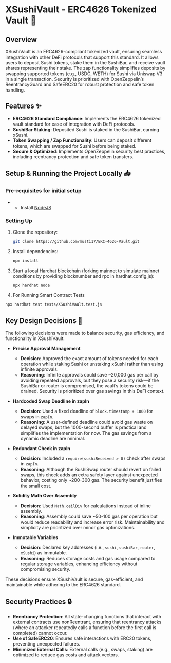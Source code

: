 # XSushiVault - ERC4626 Tokenized Vault 🏦

## Overview

XSushiVault is an ERC4626-compliant tokenized vault, ensuring seamless integration with other DeFi protocols that support this standard. It allows users to deposit Sushi tokens, stake them in the SushiBar, and receive vault shares representing their stake. The zap functionality simplifies deposits by swapping supported tokens (e.g., USDC, WETH) for Sushi via Uniswap V3 in a single transaction. Security is prioritized with OpenZeppelin’s ReentrancyGuard and SafeERC20 for robust protection and safe token handling.

## Features ✨

- **ERC4626 Standard Compliance**: Implements the ERC4626 tokenized vault standard for ease of integration with DeFi protocols.
- **SushiBar Staking**: Deposited Sushi is staked in the SushiBar, earning xSushi.
- **Token Swapping / Zap Functionality**: Users can deposit different tokens, which are swapped for Sushi before being staked.
- **Secure & Optimized**: Implements OpenZeppelin security best practices, including reentrancy protection and safe token transfers.

## Setup & Running the Project Locally 📥

### Pre-requisites for initial setup

- - Install [NodeJS](https://nodejs.org/en/)

### Setting Up

1. Clone the repository:
   ```sh
   git clone https://github.com/musti17/ERC-4626-Vault.git
   ```
2. Install dependencies:
   ```sh
   npm install
   ```
3. Start a local Hardhat blockchain (forking mainnet to simulate mainnet conditions by providing blocknumber and rpc in hardhat.config.js):

   ```sh
   npx hardhat node
   ```

4. For Running Smart Contract Tests

```sh
npx hardhat test tests/XSushiVault.test.js
```

## Key Design Decisions 🎯

The following decisions were made to balance security, gas efficiency, and functionality in XSushiVault:

- **Precise Approval Management**

  - **Decision**: Approved the exact amount of tokens needed for each operation while staking Sushi or unstaking xSushi rather than using infinite approvals.
  - **Reasoning**: Infinite approvals could save ~20,000 gas per call by avoiding repeated approvals, but they pose a security risk—if the SushiBar or router is compromised, the vault’s tokens could be drained. Security is prioritized over gas savings in this DeFi context.

- **Hardcoded Swap Deadline in zapIn**

  - **Decision**: Used a fixed deadline of `block.timestamp + 1000` for swaps in `zapIn`.
  - **Reasoning**: A user-defined deadline could avoid gas waste on delayed swaps, but the 1000-second buffer is practical and simplifies the implementation for now. The gas savings from a dynamic deadline are minimal.

- **Redundant Check in zapIn**

  - **Decision**: Included a `require(sushiReceived > 0)` check after swaps in `zapIn`.
  - **Reasoning**: Although the SushiSwap router should revert on failed swaps, this check adds an extra safety layer against unexpected behavior, costing only ~200-300 gas. The security benefit justifies the small cost.

- **Solidity Math Over Assembly**

  - **Decision**: Used `Math.ceilDiv` for calculations instead of inline assembly.
  - **Reasoning**: Assembly could save ~50-100 gas per operation but would reduce readability and increase error risk. Maintainability and simplicity are prioritized over minor gas optimizations.

- **Immutable Variables**
  - **Decision**: Declared key addresses (i.e., `sushi`, `sushiBar`, `router`, `xSushi`) as immutable.
  - **Reasoning**: Reduces storage costs and gas usage compared to regular storage variables, enhancing efficiency without compromising security.

These decisions ensure XSushiVault is secure, gas-efficient, and maintainable while adhering to the ERC4626 standard.

## Security Practices 🔒

- **Reentrancy Protection**: All state-changing functions that interact with external contracts use nonReentrant, ensuring that reentrancy attacks (where an attacker repeatedly calls a function before the first call is completed) cannot occur.
- **Use of SafeERC20**: Ensures safe interactions with ERC20 tokens, preventing unexpected failures.
- **Minimized External Calls**: External calls (e.g., swaps, staking) are optimized to reduce gas costs and attack vectors.
